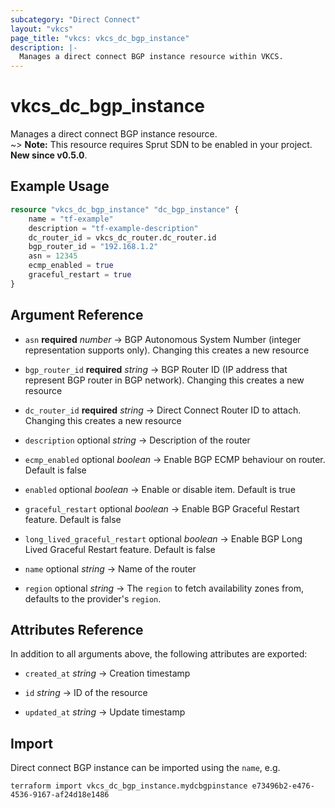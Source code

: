 ```yaml
---
subcategory: "Direct Connect"
layout: "vkcs"
page_title: "vkcs: vkcs_dc_bgp_instance"
description: |-
  Manages a direct connect BGP instance resource within VKCS.
---
```


# vkcs_dc_bgp_instance

Manages a direct connect BGP instance resource.<br> ~> **Note:** This resource requires Sprut SDN to be enabled in your project. **New since v0.5.0**.

## Example Usage
```terraform
resource "vkcs_dc_bgp_instance" "dc_bgp_instance" {
    name = "tf-example"
    description = "tf-example-description"
    dc_router_id = vkcs_dc_router.dc_router.id
    bgp_router_id = "192.168.1.2"
    asn = 12345
    ecmp_enabled = true
    graceful_restart = true
}
```

## Argument Reference
- `asn` **required** *number* &rarr;  BGP Autonomous System Number (integer representation supports only). Changing this creates a new resource

- `bgp_router_id` **required** *string* &rarr;  BGP Router ID (IP address that represent BGP router in BGP network). Changing this creates a new resource

- `dc_router_id` **required** *string* &rarr;  Direct Connect Router ID to attach. Changing this creates a new resource

- `description` optional *string* &rarr;  Description of the router

- `ecmp_enabled` optional *boolean* &rarr;  Enable BGP ECMP behaviour on router. Default is false

- `enabled` optional *boolean* &rarr;  Enable or disable item. Default is true

- `graceful_restart` optional *boolean* &rarr;  Enable BGP Graceful Restart feature. Default is false

- `long_lived_graceful_restart` optional *boolean* &rarr;  Enable BGP Long Lived Graceful Restart feature. Default is false

- `name` optional *string* &rarr;  Name of the router

- `region` optional *string* &rarr;  The `region` to fetch availability zones from, defaults to the provider's `region`.


## Attributes Reference
In addition to all arguments above, the following attributes are exported:
- `created_at` *string* &rarr;  Creation timestamp

- `id` *string* &rarr;  ID of the resource

- `updated_at` *string* &rarr;  Update timestamp



## Import

Direct connect BGP instance can be imported using the `name`, e.g.
```shell
terraform import vkcs_dc_bgp_instance.mydcbgpinstance e73496b2-e476-4536-9167-af24d18e1486
```
